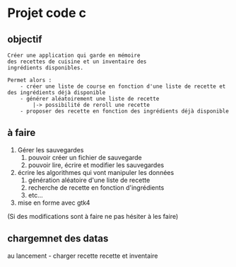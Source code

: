# Projet code c

## objectif

    Créer une application qui garde en mémoire
    des recettes de cuisine et un inventaire des    
    ingrédients disponibles.

    Permet alors :
        - créer une liste de course en fonction d'une liste de recette et des ingrédients déjà disponible
        - générer aléatoirement une liste de recette
            |-> possibilité de reroll une recette
        - proposer des recette en fonction des ingrédients déjà disponible


## à faire

  1. Gérer les sauvegardes
     1. pouvoir créer un fichier de sauvegarde
     2. pouvoir lire, écrire et modifier les sauvegardes
  2. écrire les algorithmes qui vont manipuler les données
     1. génération aléatoire d'une liste de recette
     2. recherche de recette en fonction d'ingrédients
     3. etc...
  3. mise en forme avec gtk4
   

(Si des modifications sont à faire ne pas hésiter à les faire)




## chargemnet des datas

au lancement - charger recette recette et inventaire

